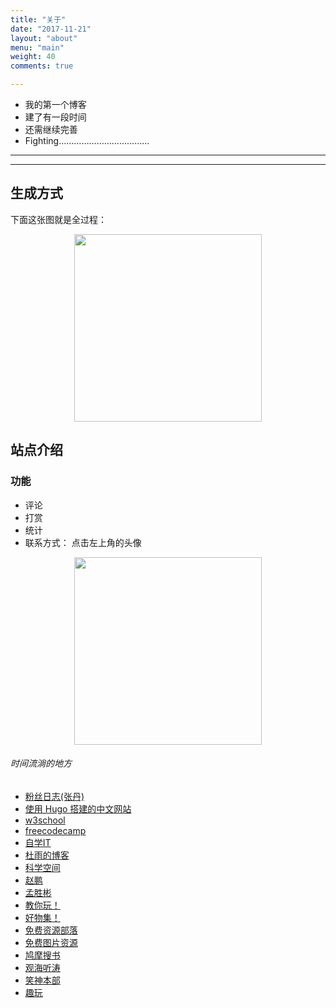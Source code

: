 ```yaml
---
title: "关于"
date: "2017-11-21"
layout: "about"
menu: "main"
weight: 40
comments: true

---
```



* 我的第一个博客
* 建了有一段时间
* 还需继续完善
* Fighting………………………………

*** 
*** 



## 生成方式

下面这张图就是全过程：



<div align=center><img width="300" height="300" src="https://s1.ax1x.com/2017/12/26/xSNKx.png"/></div>



## 站点介绍

### 功能

* 评论
* 打赏
* 统计
* 联系方式：
  点击左上角的头像

<div align=center><img width="300" height="300" src="https://s1.ax1x.com/2017/12/26/xSaqK.png"/></div>




###### 时间流淌的地方




* [粉丝日志(张丹)](http://blog.fens.me/)
* [使用 Hugo 搭建的中文网站 ](https://discourse.gohugo.io/t/hugo-hugo-powered-chinese-websites/2269)
* [w3school](http://www.w3school.com.cn/)
* [freecodecamp](https://www.freecodecamp.org/challenges/fill-in-the-blank-with-placeholder-text)
* [自学IT](http://www.zixue.it/forum.php)
* [杜雨的博客](http://raindu.com/)
* [科学空间](http://kexue.fm/)
* [赵鹏](http://www.pzhao.org/zh/)
* [孟胜彬](http://www.shengbin.me/)
* [教你玩！](http://www.instructables.com/)
* [好物集！](https://openassistive.org/)
* [免费资源部落](https://www.freehao123.com/)
* [免费图片资源](https://source.unsplash.com/)
* [鸠摩搜书](https://www.jiumodiary.com/)
* [观海听涛](https://bitsflow.org/)
* [笑神本部](https://owarai.netlify.com/)
* [趣玩](http://www.kennethcachia.com/shape-shifter/)
    




<script type="text/javascript" src="http://www.douban.com/service/badge/171841868/?selection=latest&amp;picsize=small&amp;show=collection&amp;n=8&amp;columns=2"></script>
